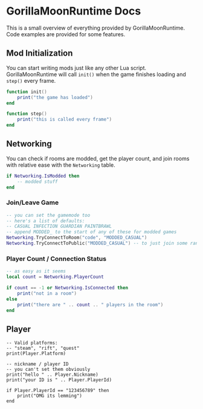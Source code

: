 # GorillaMoonRuntime Docs
This is a small overview of everything provided by GorillaMoonRuntime. Code examples are provided for some features.

## Mod Initialization
You can start writing mods just like any other Lua script. GorillaMoonRuntime will call `init()` when the game finishes loading and `step()` every frame.
```lua
function init()
    print("the game has loaded")
end

function step()
    print("this is called every frame")
end
```

## Networking
You can check if rooms are modded, get the player count, and join rooms with relative ease with the `Networking` table.
```lua
if Networking.IsModded then
    -- modded stuff
end
```

### Join/Leave Game
```lua
-- you can set the gamemode too
-- here's a list of defaults:
-- CASUAL INFECTION GUARDIAN PAINTBRAWL
-- append MODDED_ to the start of any of these for modded games
Networking.TryConnectToRoom("code", "MODDED_CASUAL")
Networking.TryConnectToPublic("MODDED_CASUAL") -- to just join some random public
```

### Player Count / Connection Status
```lua
-- as easy as it seems
local count = Networking.PlayerCount

if count == -1 or Networking.IsConnected then
    print("not in a room")
else
    print("there are " .. count .. " players in the room")
end
```

## Player
```
-- Valid platforms:
-- "steam", "rift", "quest"
print(Player.Platform)

-- nickname / player ID
-- you can't set them obviously
print("hello " .. Player.Nickname)
print("your ID is " .. Player.PlayerId)

if Player.PlayerId == "123456789" then
    print("OMG its lemming")
end
```